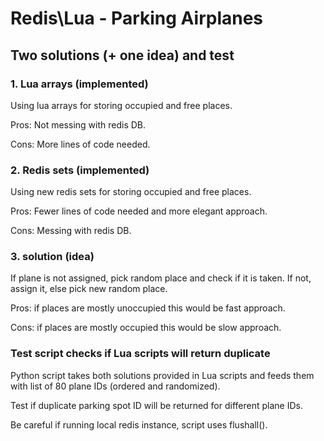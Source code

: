 # Redis\Lua - Parking Airplanes

## Two solutions (+ one idea) and test

### 1. Lua arrays (implemented)

Using lua arrays for storing occupied and free places.

Pros: Not messing with redis DB.

Cons: More lines of code needed.

### 2. Redis sets (implemented)

Using new redis sets for storing occupied and free places.

Pros: Fewer lines of code needed and more elegant approach.

Cons: Messing with redis DB.

### 3. solution (idea)

If plane is not assigned, pick random place and check if it is taken. If not, assign it, else pick new random place.
  
Pros: if places are mostly unoccupied this would be fast approach.

Cons: if places are mostly occupied this would be slow approach.

### Test script checks if Lua scripts will return duplicate

Python script takes both solutions provided in Lua scripts and feeds them with list of 80 plane IDs (ordered and randomized).

Test if duplicate parking spot ID will be returned for different plane IDs.

Be careful if running local redis instance, script uses flushall().
